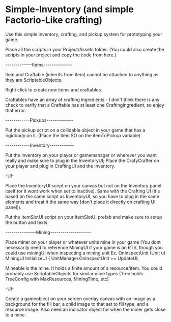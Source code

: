 # Simple-Inventory (and simple Factorio-Like crafting)
Use this simple inventory, crafting, and pickup system for prototyping your game.

Place all the scripts in your Project/Assets folder. (You could also create the scripts in your project and copy the code from here.)

-------------Items--------------

Item and Craftable (inherits from item) cannot be attached to anything as they are ScriptableObjects.

Right click to create new items and craftables. 

Craftables have an array of crafting ingredients - I don't think there is any check to verify that a Craftable has at least one CraftingIngredient, so enjoy that error.

------------Pickups-------------

Put the pickup script on a collidable object in your game that has a rigidbody on it. (Place the item SO on the itemToPickup variable)

------------Inventory------------

Put the Inventory on your player or gamemanager or wherever you want really and make sure to plug in the InventoryUI;
Place the CrafyCrafter on your player and plug in CraftingUI and the Inventory.

-UI-

Place the InventoryUI script on your canvas but not on the Inventory panel itself (or it wont work when set to inactive).
Same with the Crafting UI (it's based on the same script as InventoryUI, so you have to plug in the same elements and treat it the same way [don't place it directly 
on crafting UI panel]).

Put the ItemSlotUI script on your ItemSlotUI prefab and make sure to setup the button and texts.

---------------Mining--------------------

Place miner on your player or whatever units mine in your game (You dont necessarily need to reference MiningUI if your game is an RTS, 
  though you could use miningUI when inspecting a mining unit
      Ex. OnInspectUnit (Unit u)      
        MiningUI InitializeUI { UnitManager.OnInspectUnit += UpdateUI; 

Mineable is the mine. It holds a finite amount of a resource/item. You could probably use ScriptableObjects for similar mine types (Tree holds TreeConfig with MaxResources, MiningTime, etc)

-UI-

Create a gameobject on your screen overlay canvas with an image as a background for the fill bar, a child image to that set to fill type, and a resource image.
Also need an indicator object for when the miner gets close to a mine.
